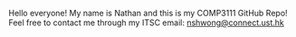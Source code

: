 Hello everyone! My name is Nathan and this is my COMP3111 GitHub Repo! Feel free to contact me through my ITSC email: nshwong@connect.ust.hk